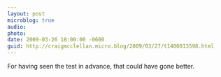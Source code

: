 ```yaml
---
layout: post
microblog: true
audio: 
photo: 
date: 2009-03-26 18:00:00 -0600
guid: http://craigmcclellan.micro.blog/2009/03/27/t1400813598.html
---
```

For having seen the test in advance, that could have gone better.
